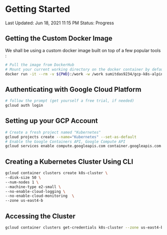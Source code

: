 # Getting Started

Last Updated: Jun 18, 2021 11:15 PM
Status: Progress


## Getting the Custom Docker Image

We shall be using a custom docker image built on top of a few popular tools :

```bash
# Pull the image from DockerHub
# Mount your current working directory on the docker container by default
docker run -it --rm -v ${PWD}:/work -w /work sumitdas9234/gcp-k8s-alpine:latest
```

## Authenticating with Google Cloud Platform

```bash
# follow the prompt (get yourself a free trial, if needed)
gcloud auth login
```

## Setting up your GCP Account

```bash
# Create a fresh project named "Kubernetes"
gcloud projects create --name="Kubernetes" --set-as-default
# Enable the Google Containers API, Google Compute API
gcloud services enable compute.googleapis.com container.googleapis.com
```

## Creating a Kubernetes Cluster Using CLI

```bash
gcloud container clusters create k8s-cluster \
--disk-size 50 \
--num-nodes 1 \
--machine-type e2-small \
--no-enable-cloud-logging \
--no-enable-cloud-monitoring  \
--zone us-east4-b
```

## Accessing the Cluster

```bash
gcloud container clusters get-credentials k8s-cluster --zone us-east4-b
```